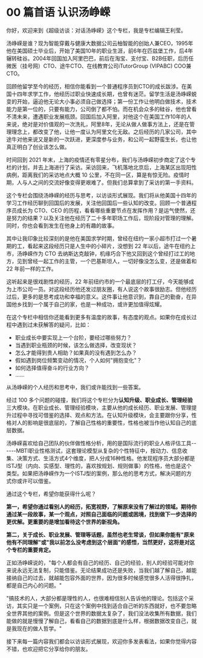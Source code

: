 # 00 篇首语 认识汤峥嵘

你好，欢迎来到《超级访谈：对话汤峥嵘》这个专栏，我是专栏编辑王利莹。

汤峥嵘是谁？现为智能穿戴与健康大数据公司云柚智能的创始人兼CEO，1995年他在美国硕士毕业后，开始了美国10年的职业生涯，前6年在匹兹堡工作，后4年辗转硅谷。2004年回国加入阿里巴巴，前后在淘宝、支付宝、B2B任职，后历任微医（挂号网）CTO、途牛CTO、在线教育公司iTutorGroup
(VIPABC) COO兼CTO。

回顾他留学至今的经历，相信你能看到一个普通程序员到CTO的成长跋涉。在美国十四年求学工作，他经历过职业快速成长期，也曾有迷茫。留学生活是汤峥嵘蜕变的开始，逼迫他无论大小事必须自己做选择；第一份工作让他明白做技术，技术能力是第一位的，只要有能力，公司倒了都不怕。而在机会众多的硅谷，他也曾看不清未来，遭遇职业发展瓶颈。回国后加入阿里，对他这个在美国工作10年的人来说，绝对是对价值观的一次洗礼，阿里8年，无论从做人做事方法上，还是在管理理念上，都改变了他，让他一度认为阿里文化无敌。之后经历的几家公司，其中途牛对他来说又是新的一次跃进，更深度参与业务，和公司一起野蛮生长，也让他真正明白了创业该怎么做。

时间回到 2021
年末，上海的疫情还有零星分布，我们与汤峥嵘初步商定了这个专栏的计划，并去上海进行了采访。采访回来，飞机落地北京后，上海某区出现阳性病例，距离我们的采访地点大概
10
公里，不在同一区，算是有惊无险。疫情时期，人与人之间的交流好像变得更艰难了。但我们总算拿到了采访的第一手资料。

这个专栏会围绕汤峥嵘的经历与思考，以访谈形式展现。我们将从他美国十四年的学习工作经历聊到回国后的发展，关注他回国后一些认知的改变。回顾一个普通程序员成长为
CTO、CEO
的历程，看看哪些重要节点在发挥作用？是运气使然，还是努力的结果？以及关注他在经历了二十多年职场工作后，现阶段对管理的理解。同时，你也会看到发生在他身上的有趣的故事。

其中让我印象比较深刻的是他在美国求学时期，曾经在纽约一家小超市打过一个暑期的工，看起来这段经历只是人生中的小碎片，没想到
22 年以后，途牛在纽约上市，汤峥嵘作为 CTO
去纳斯达克敲钟，机缘巧合下他又回到这个曾经打过工的地方，见到曾经一起工作的主管，一个巴基斯坦人，一切好像没怎么变，还是做着和
22 年前一样的工作。

这听起来是很戏剧性的经历，22
年前纽约市的一个最底层的打工仔，今天能够成为上市公司一员。对这段经历他还发过朋友圈，有人说这个故事很励志。但他经历过后，更多的是思考成功和幸福的意义。这件事让他意识到，靠自己的勤奋，在异国他乡找到一个属于自己的家，也是一种成功，或许更加值得炫耀。

在这个专栏中相信你还能看到更多有温度的故事，有态度的观点。如果你在成长过程中遇到过未获解答的疑问，比如：

-   职业成长中要实现上一个台阶，要经过哪些努力？
-   当遇到职业瓶颈的时候，该怎么做选择，改变现状？
-   怎么才能得到贵人相助？如果真的没有遇到怎么办？
-   假如遇到岗位频繁变动的情况，个人如何"拥抱变化"？
-   如何选择值得奋斗的行业方向？
-   ......

从汤峥嵘的个人经历和思考中，我们或许能找到一些答案。

经过 100
多个问题的碰撞，我们将这个专栏分为**认知升级、职业成长、管理经验**三大模块。在职业成长、管理经验模块，主要从他的成长经历、职业发展、管理提升过程中寻找可借鉴的选择、观点和方法。在认知升级模块，会主要跟你分享，性格对人的影响是很底层的，了解自己性格的重要性，性格也被当作他认知自己的底层数据。

汤峥嵘喜欢给自己团队的伙伴做性格分析，用的是国际流行的职业人格评估工具------MBTI职业性格测试，这套理论模型从复杂的个性特征中，按动力、信息收集、决策方式、生活方式4个维度，把人分成16种性格。他发现程序员大部分都是ISTJ型（内向、实感型、理性的，喜欢按规划、规则做事）的性格，他也是这个类型。如果把汤峥嵘作为一个ISTJ型的案例，那么他的思考方式，解决问题的方式你或许可以借鉴。

通过这个专栏，希望你能获得什么呢？

**第一，希望你通过看别人的经历，拓宽视野，了解原来没有了解过的领域。期待你通过某一段故事，某一个观点，对照自己面临的问题或困境，找到做下一步选择的更优解。更重要的是增加看待这个世界的新视角。**

**第二，关于成长、职业发展、管理等话题，虽然也老生常谈，但如果你能有"原来他有不同理解"或"我以前怎么没考虑到这个层面"的感悟，当然更好，这将是对这个专栏的重要肯定。**

正如汤峥嵘说的，"每个人都会有自己的经历、自己的经验，别人的经验可能对你来说永远无法复制，只能借鉴。无论结果成功还是失败，当我们越了解自己，越能接纳自己的过去，就越能包容外面的世界，因为很多时候感觉很多人活得很挣扎，都是自己内心的问题。"

"搞技术的人，大部分都是理性的人，也很难相信别人告诉他的理论。包括这个采访，其实只是一个案例，只在这个案例中找到适合自己听的东西就好，也不要忽略全世界其他的案例。但是这个世界的数据太复杂了，我们没法收集所有数据，我们能做的就是慢慢了解自己，看看自己的数据到底是什么样，根据数据改变自己，就是我现在的做人哲学。"

接下来每一篇内容我们都会以访谈形式展现，欢迎你多发表看法，如果你觉得内容不错，也欢迎把它分享给你的朋友。

